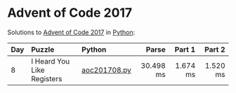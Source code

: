 # Advent of Code 2017

Solutions to [Advent of Code 2017](https://adventofcode.com/2017/) in [Python](https://www.python.org/):

| Day  | Puzzle                     | Python                                                     |     Parse |   Part 1 |   Part 2 |
| :--- | :------------------------- | :--------------------------------------------------------- | --------: | -------: | -------: |
| 8    | I Heard You Like Registers | [aoc201708.py](08_i_heard_you_like_registers/aoc201708.py) | 30.498 ms | 1.674 ms | 1.520 ms |
